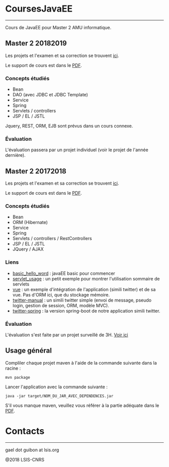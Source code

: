 # CoursesJavaEE
-----

Cours de JavaEE pour Master 2 AMU informatique. 

## Master 2 20182019

Les projets et l'examen et sa correction se trouvent [ici](https://github.com/gguibon/CoursesJavaEE/tree/master/20182019).

Le support de cours est dans le [PDF](https://github.com/gguibon/CoursesJavaEE/blob/master/20172018/javaEE_20172018.pdf).

### Concepts étudiés

- Bean
- DAO (avec JDBC et JDBC Template)
- Service
- Spring
- Servlets / controllers
- JSP / EL / JSTL

Jquery, REST, ORM, EJB sont prévus dans un cours connexe.

### Évaluation

L'évaluation passera par un projet individuel (voir le projet de l'année dernière).

## Master 2 20172018

Les projets et l'examen et sa correction se trouvent [ici](https://github.com/gguibon/CoursesJavaEE/tree/master/20172018).

Le support de cours est dans le [PDF](https://github.com/gguibon/CoursesJavaEE/blob/master/20172018/javaEE_20172018.pdf).

### Concepts étudiés

- Bean
- ORM (Hibernate)
- Service
- Spring
- Servlets / controllers / RestControllers
- JSP / EL / JSTL
- JQuery / AJAX

### Liens

- [basic_hello_word](https://github.com/gguibon/CoursesJavaEE/tree/master/20172018/basic_hello_world) : javaEE basic pour commencer
- [servlet_usage](https://github.com/gguibon/CoursesJavaEE/tree/master/20172018/servlet_usage) : un petit exemple pour montrer l'utilisation sommaire de servlets
- [vue](https://github.com/gguibon/CoursesJavaEE/tree/master/20172018/vue) : un exemple d'intégration de l'application (simili twitter) et de sa vue. Pas d'ORM ici, que du stockage mémoire.
- [twitter-manual](https://github.com/gguibon/CoursesJavaEE/tree/master/20172018/twitter-manual) : un simili twitter simple (envoi de message, pseudo login, gestion de session, ORM, modèle MVC).
- [twitter-spring](https://github.com/gguibon/CoursesJavaEE/tree/master/20172018/twitter-spring) : la version spring-boot de notre application simili twitter.

### Évaluation

L'évaluation s'est faite par un projet surveillé de 3H. [Voir ici](https://github.com/gguibon/CoursesJavaEE/tree/master/20172018/Examen)

## Usage général

Compliler chaque projet maven à l'aide de la commande suivante dans la racine :

```mvn package```

Lancer l'application avec la commande suivante :

```java -jar target/NOM_DU_JAR_AVEC_DEPENDENCES.jar```

S'il vous manque maven, veuillez vous référer à la partie adéquate dans le [PDF](https://github.com/gguibon/CoursesJavaEE/blob/master/javaEE_20172018.pdf).

# Contacts
-----
gael dot guibon at lsis.org

@2018 LSIS-CNRS
